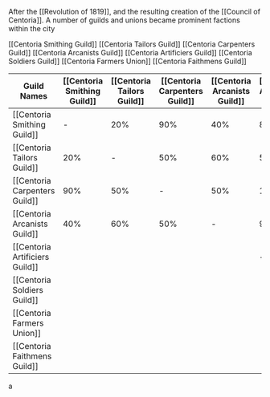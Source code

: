 After the [[Revolution of 1819]], and the resulting creation of the [[Council of Centoria]]. A number of guilds and unions became prominent factions within the city

 [[Centoria Smithing Guild]]
 [[Centoria Tailors Guild]]
  [[Centoria Carpenters Guild]]
 [[Centoria Arcanists Guild]]
 [[Centoria Artificiers Guild]]
 [[Centoria Soldiers Guild]]
 [[Centoria Farmers Union]]
[[Centoria Faithmens Guild]] 

| Guild Names                    | [[Centoria Smithing Guild]] | [[Centoria Tailors Guild]] | [[Centoria Carpenters Guild]] | [[Centoria Arcanists Guild]] | [[Centoria Artificiers Guild]] | [[Centoria Soldiers Guild]] | [[Centoria Farmers Union]] | [[Centoria Faithmens Guild]] |
| ------------------------------ | --------------------------- | -------------------------- | ----------------------------- | ---------------------------- | ------------------------------ | --------------------------- | -------------------------- | ---------------------------- |
| [[Centoria Smithing Guild]]    | -                           | 20%                        | 90%                           | 40%                          | 80%                            | 80%                         | 70%                        | 15%                          |
| [[Centoria Tailors Guild]]     | 20%                         | -                          | 50%                           | 60%                          | 50%                            | 60%                         | 65%                        | 60%                          |
| [[Centoria Carpenters Guild]]  | 90%                         | 50%                        | -                             | 50%                          | 10%                            | 30%                         | 75%                        | 50%                          |
| [[Centoria Arcanists Guild]]   | 40%                         | 60%                        | 50%                           | -                            | 90%                            |                             |                            |                              |
| [[Centoria Artificiers Guild]] |                             |                            |                               |                              | -                              |                             |                            |                              |
| [[Centoria Soldiers Guild]]    |                             |                            |                               |                              |                                | -                           |                            |                              |
| [[Centoria Farmers Union]]     |                             |                            |                               |                              |                                |                             | -                          |                              |
| [[Centoria Faithmens Guild]]   |                             |                            |                               |                              |                                |                             |                            | -                            |

a
